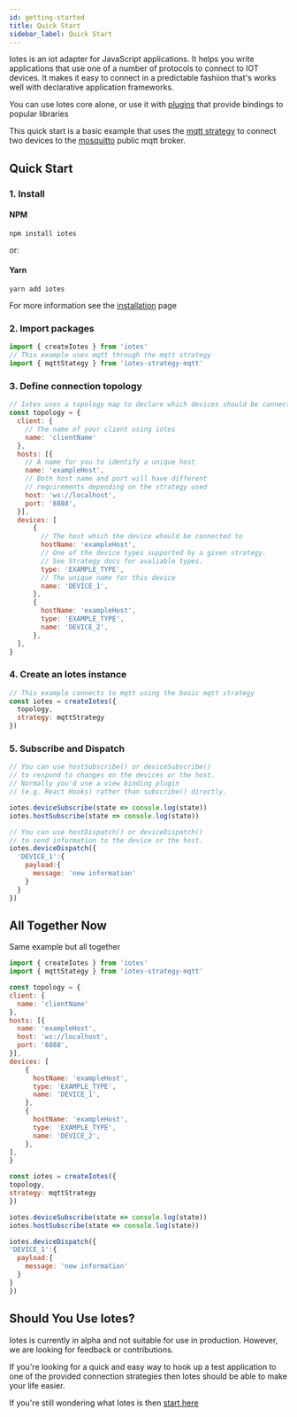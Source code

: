 ```yaml
---
id: getting-started
title: Quick Start
sidebar_label: Quick Start
---
```


Iotes is an iot adapter for JavaScript applications. It helps you write applications that use one of a number of protocols to connect to IOT devices. It makes it easy to connect in a predictable fashiion that's works well with declarative application frameworks.

You can use Iotes core alone, or use it with [plugins](/docs/introduction/core-concepts#plugins) that provide bindings to popular libraries 

This quick start is a basic example that uses the [mqtt strategy](/docs/strategies/mqtt) to connect two devices to the [mosquitto](mosquitto.org) public mqtt broker.

## Quick Start

### 1. Install

#### NPM

```
npm install iotes
```

or:

#### Yarn

```
yarn add iotes
```

For more information see the [installation](./installation) page

### 2. Import packages

```javascript
import { createIotes } from 'iotes'
// This example uses mqtt through the mqtt strategy
import { mqttStategy } from 'iotes-strategy-mqtt' 
```

### 3. Define connection topology

```javascript
// Iotes uses a topology map to declare which devices should be connected
const topology = {
  client: { 
    // The name of your client using iotes
    name: 'clientName' 
  }, 
  hosts: [{
    // A name for you to identify a unique host
    name: 'exampleHost', 
    // Both host name and port will have different 
    // requirements depending on the strategy used
    host: 'ws://localhost', 
    port: '8888', 
  }], 
  devices: [
      {
        // The host which the device whould be connected to
        hostName: 'exampleHost',
        // One of the device types supported by a given strategy. 
        // See Strategy docs for avaliable types.
        type: 'EXAMPLE_TYPE', 
        // The unique name for this device
        name: 'DEVICE_1', 
      },
      {
        hostName: 'exampleHost',
        type: 'EXAMPLE_TYPE',
        name: 'DEVICE_2', 
      },
  ],
}
```

### 4. Create an Iotes instance 

```javascript
// This example connects to mqtt using the basic mqtt strategy
const iotes = createIotes({
  topology, 
  strategy: mqttStrategy
}) 
```

### 5. Subscribe and Dispatch

```javascript
// You can use hostSubscribe() or deviceSubscribe() 
// to respond to changes on the devices or the host.
// Normally you'd use a view binding plugin 
// (e.g. React Hooks) rather than subscribe() directly.

iotes.deviceSubscribe(state => console.log(state))
iotes.hostSubscribe(state => console.log(state))

// You can use hostDispatch() or deviceDispatch() 
// to send information to the device or the host.
iotes.deviceDispatch({
  'DEVICE_1':{  
    payload:{
      message: 'new information'
    }
  }
})

```

## All Together Now
  Same example but all together

  ```javascript
  import { createIotes } from 'iotes'
  import { mqttStategy } from 'iotes-strategy-mqtt' 

  const topology = {
  client: { 
    name: 'clientName' 
  }, 
  hosts: [{
    name: 'exampleHost', 
    host: 'ws://localhost', 
    port: '8888', 
  }], 
  devices: [
      {
        hostName: 'exampleHost',
        type: 'EXAMPLE_TYPE', 
        name: 'DEVICE_1', 
      },
      {
        hostName: 'exampleHost',
        type: 'EXAMPLE_TYPE',
        name: 'DEVICE_2', 
      },
  ],
}

const iotes = createIotes({
  topology, 
  strategy: mqttStrategy
}) 

iotes.deviceSubscribe(state => console.log(state))
iotes.hostSubscribe(state => console.log(state))

iotes.deviceDispatch({
  'DEVICE_1':{  
    payload:{
      message: 'new information'
    }
  }
})
```

## Should You Use Iotes?

Iotes is currently in alpha and not suitable for use in production. However, we are looking for feedback or contributions.

If you're looking for a quick and easy way to hook up a test application to one of the provided connection strategies then Iotes should be able to make your life easier.

If you're still wondering what Iotes is then [start here](/docs/introduction/what-is-iotes)
